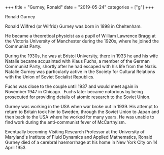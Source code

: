 +++
title = "Gurney, Ronald"
date = "2019-05-24"
categories = ["g"]
+++

Ronald Gurney

Ronald Wilfred (or Wilfrid) Gurney was born in 1898 in Cheltenham.

He became a theoretical physicist as a pupil of William Lawrence Bragg at the Victoria University of Manchester during the 1920s, where he joined the Communist Party.

During the 1930s, he was at Bristol University, there in 1933 he and his wife Natalie became acquainted with Klaus Fuchs, a member of the German Communist Party, shortly after he had escaped with his life from the Nazis. Natalie Gurney was particularly active in the Society for Cultural Relations with the Union of Soviet Socialist Republics.

Fuchs was close to the couple until 1937 and would meet again in November 1947 in Chicago.  Fuchs later became notorious by being prosecuted for providing details of atomic research to the Soviet Union.

Gurney was working in the USA when war broke out in 1939. His attempt to return to Britain took him to Sweden, through the Soviet Union to Japan and then back to the USA where he worked for many years. He was unable to find work during the anti-communist fever of McCarthyism.

Eventually becoming Visiting Research Professor at the University of Maryland's Institute of Fluid Dynamics and Applied Mathematics, Ronald Gurney died of a cerebral haemorrhage at his home in New York City on 14 April 1953.
